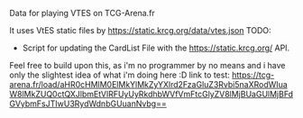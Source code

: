 Data for playing VTES on TCG-Arena.fr

It uses VtES static files by https://static.krcg.org/data/vtes.json
TODO:
 - Script for updating the CardList File with the https://static.krcg.org/ API.

Feel free to build upon this, as i'm no programmer by no means and i have only the slightest idea of what i'm doing here :D
link to test:
https://tcg-arena.fr/load/aHR0cHMlM0ElMkYlMkZyYXlrd2FzaGluZ3Rvbi5naXRodWIuaW8lMkZUQ0ctQXJlbmEtVlRFUyUyRkdhbWVfVmFtcGlyZV8lMjBUaGUlMjBFdGVybmFsJTIwU3RydWdnbGUuanNvbg==
